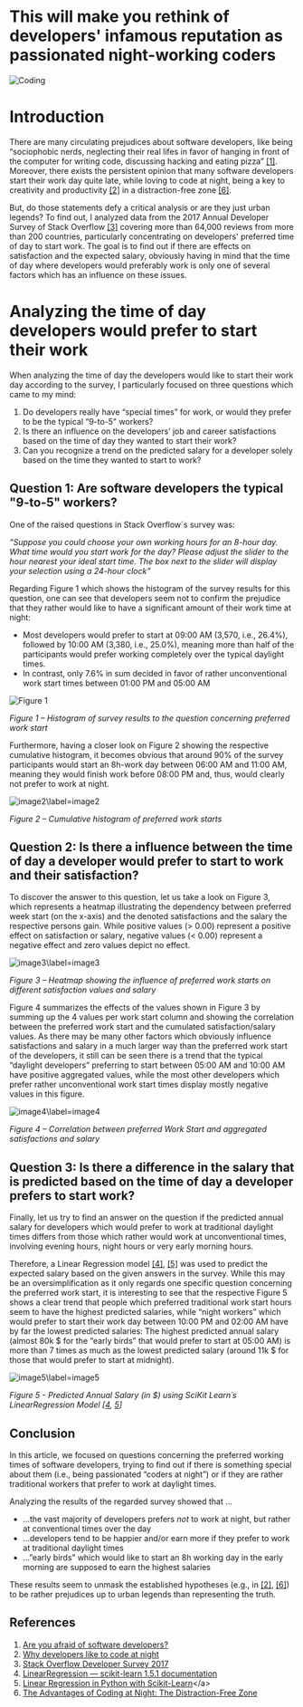 # This will make you rethink of developers' infamous reputation as passionated night-working coders

![Coding](https://github.com/sschuhmi/sschuhmi.github.io/blob/main/_posts/img/coding-pic.jpg?raw=true)

# Introduction	

There are many circulating prejudices about software developers, like being “sociophobic nerds, neglecting their real lifes in favor of hanging in front of the computer for writing code, discussing hacking and eating pizza” [[1]](#ref1). Moreover, there exists the persistent opinion that many software developers start their work day quite late, while loving to code at night, being a key to creativity and productivity [[2]](#ref2) in a distraction-free zone [[6]](#ref6).

But, do those statements defy a critical analysis or are they just urban legends? To find out, I analyzed data from the 2017 Annual Developer Survey of Stack Overflow [[3]](#ref3) covering more than 64,000 reviews from more than 200 countries, particularly concentrating on developers' preferred  time of day to start work. The goal is to find out if there are effects on satisfaction and the expected salary, obviously having in mind that the time of day where developers would preferably work is only one of several factors which has an influence on these issues.

# Analyzing the time of day developers would prefer to start their work

When analyzing the time of day the developers would like to start their work day according to the survey, I particularly focused on three questions which came to my mind:
1.	Do developers really have “special times” for work, or would they prefer to be the typical “9-to-5" workers?
2.	Is there an influence on the developers’ job and career satisfactions based on the time of day they wanted to start their work?
3.	Can you recognize a trend on the predicted salary for a developer solely based on the time they wanted to start to work? 

## Question 1: Are software developers the typical "9-to-5" workers?

One of the raised questions in Stack Overflow´s survey was:

*“Suppose you could choose your own working hours for an 8-hour day. What time would you start work for the day? Please adjust the slider to the hour nearest your ideal start time. The box next to the slider will display your selection using a 24-hour clock”*

Regarding Figure 1 which shows the histogram of the survey results for this question, one can see that developers seem not to confirm the prejudice that they rather would like to have a significant amount of their work time at night:
-	Most developers would prefer to start at 09:00 AM (3,570, i.e., 26.4%), followed by 10:00 AM (3,380, i.e., 25.0%), meaning more than half of the participants would prefer working completely over the typical daylight times.
-	In contrast, only 7.6% in sum decided in favor of rather unconventional work start times between 01:00 PM and 05:00 AM

![Figure 1](https://github.com/sschuhmi/sschuhmi.github.io/blob/main/_posts/img/WorkStart24_Distribution.png?raw=true)

*Figure 1 – Histogram of survey results to the question concerning preferred work start*

Furthermore, having a closer look on Figure 2 showing the respective cumulative histogram, it becomes obvious that around 90% of the survey participants would start an 8h-work day between 06:00 AM and 11:00 AM, meaning they would finish work before 08:00 PM and, thus, would clearly not prefer to work at night.

![image2\label=image2](https://github.com/sschuhmi/sschuhmi.github.io/blob/main/_posts/img/WorkStart24_Aggregation.png?raw=true)

*Figure 2 – Cumulative histogram of preferred work starts*

## Question 2: Is there a influence between the time of day a developer would prefer to start to work and their satisfaction?

To discover the answer to this question, let us take a look on Figure 3, which represents a heatmap illustrating the dependency between preferred week start (on the x-axis) and the denoted satisfactions and the salary the respective persons gain. While positive values (> 0.00) represent a positive effect on satisfaction or salary, negative values (< 0.00) represent a negative effect and zero values depict no effect.

![image3\label=image3](https://github.com/sschuhmi/sschuhmi.github.io/blob/main/_posts/img/CorrelationHeatMap_cropped.png?raw=true)

*Figure 3 – Heatmap showing the influence of preferred work starts on different satisfaction values and salary*

Figure 4 summarizes the effects of the values shown in Figure 3 by summing up the 4 values per work start column and showing the correlation between the preferred work start and the cumulated satisfaction/salary values. As there may be many other factors which obviously influence satisfactions and salary in a much larger way than the preferred work start of the developers, it still can be seen there is a trend that the typical “daylight developers” preferring to start between 05:00 AM and 10:00 AM have positive aggregated values, while the most other developers which prefer rather unconventional work start times display mostly negative values in this figure.

![image4\label=image4](https://github.com/sschuhmi/sschuhmi.github.io/blob/main/_posts/img/AggregatedCorrelations.png?raw=true)

*Figure 4 – Correlation between preferred Work Start and aggregated satisfactions and salary*

## Question 3: Is there a difference in the salary that is predicted based on the time of day a developer prefers to start work?

Finally, let us try to find an answer on the question if the predicted annual salary for developers which would prefer to work at traditional daylight times differs from those which rather would work at unconventional times, involving evening hours, night hours or very early morning hours. 

Therefore, a Linear Regression model [[4]](#ref4), [[5]](#ref5) was used to predict the expected salary based on the given answers in the survey. While this may be an oversimplification as it only regards one specific question concerning the preferred work start, it is interesting to see that the respective Figure 5 shows a clear trend that people which preferred traditional work start hours seem to have the highest predicted salaries, while “night workers” which would prefer to start their work day between 10:00 PM and 02:00 AM have by far the lowest predicted salaries: The highest predicted annual salary (almost 80k $ for the “early birds” that would prefer to start at 05:00 AM) is more than 7 times as much as the lowest predicted salary (around 11k $ for those that would prefer to start at midnight).

![image5\label=image5](https://github.com/sschuhmi/sschuhmi.github.io/blob/main/_posts/img/WorkStart_PredictedSalaries.png?raw=true)

*Figure 5 - Predicted Annual Salary (in $) using SciKit Learn´s LinearRegression Model [[4](#ref4), [5](#ref5)]*

## Conclusion 

In this article, we focused on questions concerning the preferred working times of software developers, trying to find out if there is something special about them (i.e., being passionated “coders at night”) or if they are rather traditional workers that prefer to work at daylight times.

Analyzing the results of the regarded survey showed that …
-	...the vast majority of developers prefers *not* to work at night, but rather at conventional times over the day
-	...developers tend to be happier and/or earn more if they prefer to work at traditional daylight times
-	...”early birds” which would like to start an 8h working day in the early morning are supposed to earn the highest salaries

These results seem to unmask the established hypotheses (e.g., in [[2]](#ref2), [[6]](#ref6)) to be rather prejudices up to urban legends than representing the truth.

## References

1. <a name="ref1">[Are you afraid of software developers?](https://ilnumerics.net/blog/are-you-afraid-of-software-developers/)</a>
2. <a name="ref2">[Why developers like to code at night](https://opensource.com/article/20/2/why-developers-code-night)</a>
3. <a name="ref3">[Stack Overflow Developer Survey 2017](https://survey.stackoverflow.co/2017)</a>
4. <a name="ref4">[LinearRegression — scikit-learn 1.5.1 documentation](https://scikit-learn.org/stable/modules/generated/sklearn.linear_model.LinearRegression.html)</a>
5. <a name="ref5">[Linear Regression in Python with Scikit-Learn](https://medium.com/analytics-vidhya/linear-regression-in-python-with-scikit-learn-e1bb8a059cd2#:~:text=With%20Scikit-Learn%20it%20is%20extremely%20straight%20forward%20to,machine%20learning%20library%20to%20train%20on%20your%20data.)</a>
6. <a name="ref6">[The Advantages of Coding at Night: The Distraction-Free Zone](https://www.lucidcoder.dev/the-advantages-of-coding-at-night)</a>
